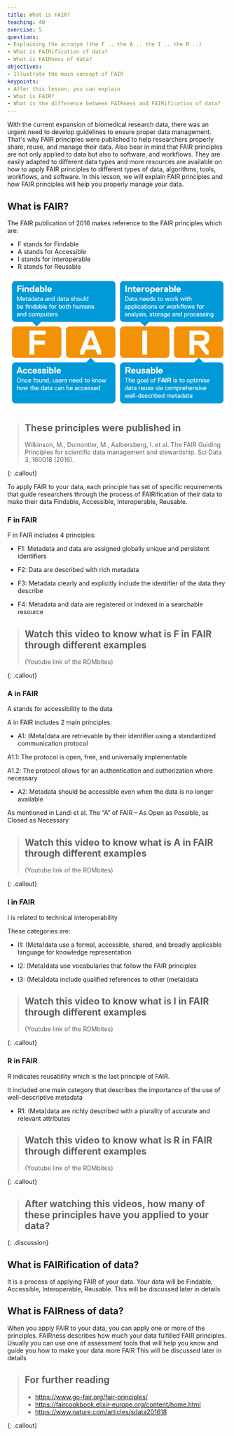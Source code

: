 ```yaml
---
title: What is FAIR?
teaching: 40
exercise: 5
questions:
- Explaining the acronym (the F .. the A .. the I .. the R ..)
- What is FAIRification of data?
- What is FAIRness of data?
objectives:
- Illustrate the main concept of FAIR
keypoints:
- After this lesson, you can explain
- What is FAIR?
- What is the difference between FAIRness and FAIRification of data?
---
```


With the current expansion of biomedical research data, there was an urgent need to develop guidelines to ensure proper data management. That's why FAIR principles were published to help researchers properly share, reuse, and manage their data. 
Also bear in mind that FAIR principles are not only applied to data but also to software, and workflows. They are easily adapted to different data types and more resources are available on how to apply FAIR principles to different types of data, algorithms, tools, workflows, and software. 
In this lesson, we will explain FAIR principles and how FAIR principles will help you properly manage your data.

## What is FAIR?
The FAIR publication of 2016 makes reference to the FAIR principles which are:
- F stands for Findable 
- A stands for Accessible 
- I stands for Interoperable 
- R stands for Reusable 

![FAIR principles](../fig/FAIR.png)

> ## These principles were published in 
> Wilkinson, M., Dumontier, M., Aalbersberg, I. et al. The FAIR Guiding Principles for scientific data management and stewardship. Sci Data 3, 160018 (2016). 
> 
{: .callout}

To apply FAIR to your data, each principle has set of specific requirements that guide researchers through the process of FAIRification of their data to make their data Findable, Accessible, Interoperable, Reusable.

### F in FAIR 
F in FAIR includes 4 principles:

- F1: Metadata and data are assigned globally unique and persistent identifiers

- F2: Data are described with rich metadata

- F3: Metadata clearly and explicitly include the identifier of the data they describe

- F4: Metadata and data are registered or indexed in a searchable resource

> ## Watch this video to know what is F in FAIR through different examples
> (Youtube link of the RDMbites)
> 
{: .callout}



### A in FAIR
A stands for accessibility to the data

A in FAIR includes 2 main principles:

- A1: (Meta)data are retrievable by their identifier using a standardized communication protocol

A1.1: The protocol is open, free, and universally implementable

A1.2: The protocol allows for an authentication and authorization where necessary

- A2: Metadata should be accessible even when the data is no longer available

As mentioned in Landi et al. The “A” of FAIR – As Open as Possible, as Closed as Necessary 

> ## Watch this video to know what is A in FAIR through different examples
> (Youtube link of the RDMbites)
> 
{: .callout}

### I in FAIR
I is related to technical interoperability 

These categories are: 

-	I1: (Meta)data use a formal, accessible, shared, and broadly applicable language for knowledge representation

-	I2: (Meta)data use vocabularies that follow the FAIR principles

-	I3: (Meta)data include qualified references to other (meta)data

> ## Watch this video to know what is I in FAIR through different examples
> (Youtube link of the RDMbites)
> 
{: .callout}

### R in FAIR
R indicates reusability which is the last principle of FAIR. 

It included one main category that describes the importance of the use of well-descriptive metadata

- R1: (Meta)data are richly described with a plurality of accurate and relevant attributes

> ## Watch this video to know what is R in FAIR through different examples
> (Youtube link of the RDMbites)
> 
{: .callout}

> ## After watching this videos, how many of these principles have you applied to your data?
> 
{: .discussion}

## What is FAIRification of data?
It is a process of applying FAIR of your data. Your data will be Findable, Accessible, Interoperable, Reusable.
This will be discussed later in details 

## What is FAIRness of data?
When you apply FAIR to your data, you can apply one or more of the principles. FAIRness describes how much your data fulfilled FAIR principles.
Usually you can use one of assessment tools that will help you know and guide you how to make your data more FAIR
This will be discussed later in details

> ## For further reading
>
> - https://www.go-fair.org/fair-principles/
> - https://faircookbook.elixir-europe.org/content/home.html
> - https://www.nature.com/articles/sdata201618
> 
{: .callout}







